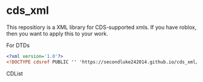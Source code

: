 # cds_xml
This repositiory is a XML library for CDS-supported xmls.
If you have roblox, then you want to apply this to your work.

For DTDs
```xml
<?xml version='1.0'?>
<!DOCTYPE cdsref PUBLIC '' 'https://secondluke242014.github.io/cds_xml/dtd/CDSReference[version].dtd'>
```

CDList
